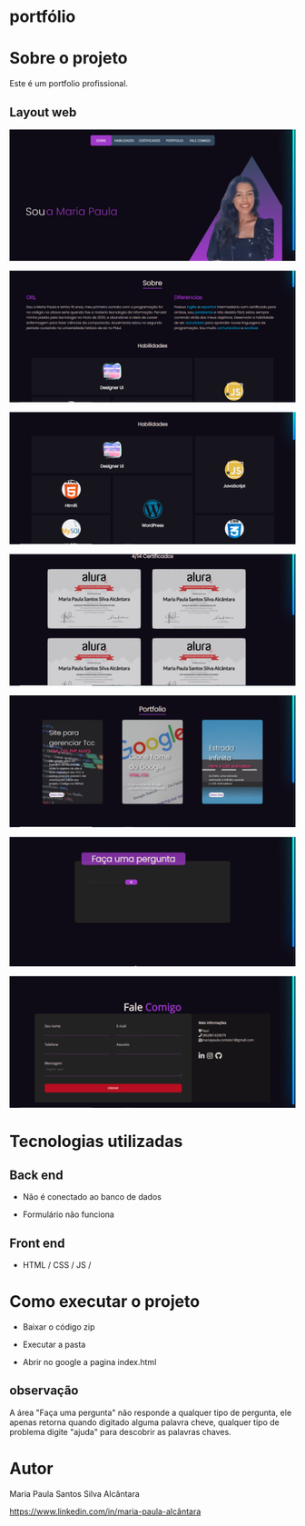 # portfólio

# Sobre o projeto

Este é um portfolio profissional. 

## Layout web
![Web 1](https://github.com/MariaPaulaAlcantara/portfolio/blob/master/cap1.PNG)

![Web 2](https://github.com/MariaPaulaAlcantara/portfolio/blob/master/cap2.PNG)

![Web 3](https://github.com/MariaPaulaAlcantara/portfolio/blob/master/cap3.PNG)

![Web 4](https://github.com/MariaPaulaAlcantara/portfolio/blob/master/cap4.PNG)

![Web 5](https://github.com/MariaPaulaAlcantara/portfolio/blob/master/cap5.PNG)

![Web 6](https://github.com/MariaPaulaAlcantara/portfolio/blob/master/cap6.PNG)

![Web 7](https://github.com/MariaPaulaAlcantara/portfolio/blob/master/cap7.PNG)


# Tecnologias utilizadas
## Back end
- Não é conectado ao banco de dados

- Formulário não funciona

## Front end
- HTML / CSS / JS / 



# Como executar o projeto
- Baixar o código zip

- Executar a pasta

- Abrir no google a pagina index.html

## observação

A área "Faça uma pergunta" não responde a qualquer tipo de pergunta, ele apenas retorna quando digitado alguma palavra cheve, qualquer tipo de problema digite "ajuda" para descobrir as palavras chaves.

# Autor

Maria Paula Santos Silva Alcântara

https://www.linkedin.com/in/maria-paula-alcântara
